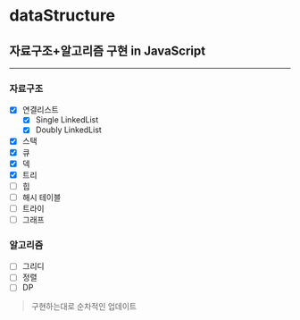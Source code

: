 # dataStructure

## 자료구조+알고리즘 구현 in JavaScript

---

### 자료구조

- [x] 연결리스트
  - [x] Single LinkedList
  - [x] Doubly LinkedList
- [x] 스택
- [x] 큐
- [x] 덱
- [x] 트리
- [ ] 힙
- [ ] 해시 테이블
- [ ] 트라이
- [ ] 그래프

### 알고리즘

- [ ] 그리디
- [ ] 정렬
- [ ] DP

> 구현하는대로 순차적인 업데이트
